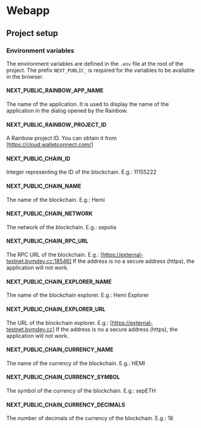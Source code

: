 # Webapp

## Project setup

### Environment variables

The environment variables are defined in the `.env` file at the root of the project.
The prefix `NEXT_PUBLIC_` is required for the variables to be available in the browser.

#### NEXT_PUBLIC_RAINBOW_APP_NAME

The name of the application. It is used to display the name of the application in the dialog opened by the Rainbow.

#### NEXT_PUBLIC_RAINBOW_PROJECT_ID

A Rainbow project ID. You can obtain it from [https://cloud.walletconnect.com/]

#### NEXT_PUBLIC_CHAIN_ID

Integer representing the ID of the blockchain. E.g.: 11155222

#### NEXT_PUBLIC_CHAIN_NAME

The name of the blockchain. E.g.: Hemi

#### NEXT_PUBLIC_CHAIN_NETWORK

The network of the blockchain. E.g.: sepolia

#### NEXT_PUBLIC_CHAIN_RPC_URL

The RPC URL of the blockchain. E.g.: [https://external-testnet.bvmdev.cc:18546]
If the address is no a secure address (https), the application will not work.

#### NEXT_PUBLIC_CHAIN_EXPLORER_NAME

The name of the blockchain explorer. E.g.: Hemi Explorer

#### NEXT_PUBLIC_CHAIN_EXPLORER_URL

The URL of the blockchain explorer. E.g.: [https://external-testnet.bvmdev.cc]
If the address is no a secure address (https), the application will not work.

#### NEXT_PUBLIC_CHAIN_CURRENCY_NAME

The name of the currency of the blockchain. E.g.: HEMI

#### NEXT_PUBLIC_CHAIN_CURRENCY_SYMBOL

The symbol of the currency of the blockchain. E.g.: sepETH

#### NEXT_PUBLIC_CHAIN_CURRENCY_DECIMALS

The number of decimals of the currency of the blockchain. E.g.: 18
